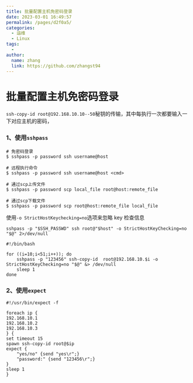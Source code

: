 ```yaml
---
title: 批量配置主机免密码登录
date: 2023-03-01 16:49:57
permalink: /pages/d2f0a5/
categories:
  - 运维
  - Linux
tags:
  - 
author: 
  name: zhang
  link: https://github.com/zhangst94
---
```

# 批量配置主机免密码登录

`ssh-copy-id root@192.168.10.10--50`秘钥的传输，其中每执行一次都要输入一下对应主机的密码，

### 1、使用`sshpass`

```shell
# 免密码登录
$ sshpass -p password ssh username@host
 
# 远程执行命令
$ sshpass -p password ssh username@host <cmd>
 
# 通过scp上传文件
$ sshpass -p password scp local_file root@host:remote_file 
 
# 通过scp下载文件
$ sshpass -p password scp root@host:remote_file local_file
```

使用`-o StrictHostKeychecking=no`选项来忽略 key 检查信息

` sshpass -p "$SSH_PASSWD" ssh root@"$host" -o StrictHostKeyChecking=no "$@" 2>/dev/null `

```shell
#!/bin/bash
 
for ((i=10;i<51;i++)); do
    sshpass -p "123456" ssh-copy-id  root@192.168.10.$i -o StrictHostKeyChecking=no "$@" &> /dev/null
    sleep 1
done

```

### 2、使用`expect`

```shell
#!/usr/bin/expect -f

foreach ip {
192.168.10.1
192.168.10.2
192.168.10.3
} {
set timeout 15
spawn ssh-copy-id root@$ip
expect {
    "yes/no" {send "yes\r";}
    "password:" {send "123456\r";}
}
sleep 1
}
```

